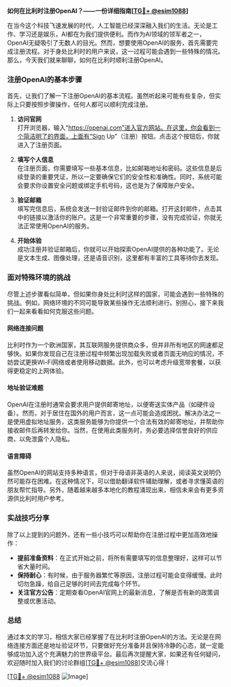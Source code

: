 **如何在比利时注册OpenAI？——一份详细指南[[TG💪+ @esim1088](https://t.me/s/esim1088)]**

在当今这个科技飞速发展的时代，人工智能已经深深融入我们的生活。无论是工作、学习还是娱乐，AI都在为我们提供便利。而作为AI领域的领军者之一，OpenAI无疑吸引了无数人的目光。然而，想要使用OpenAI的服务，首先需要完成注册流程。对于身处比利时的用户来说，这一过程可能会遇到一些特殊的情况。那么，今天我们就来聊聊，如何在比利时顺利注册OpenAI。

### 注册OpenAI的基本步骤

首先，让我们了解一下注册OpenAI的基本流程。虽然听起来可能有些复杂，但实际上只要按照步骤操作，任何人都可以顺利完成注册。

1. **访问官网**  
   打开浏览器，输入“https://openai.com”进入官方网站。在这里，你会看到一个简洁明了的界面，上面有“Sign Up”（注册）按钮。点击这个按钮后，你就进入了注册页面。

2. **填写个人信息**  
   在注册页面，你需要填写一些基本信息，比如邮箱地址和密码。这些信息是后续登录的重要凭证，所以一定要确保它们的安全性和准确性。同时，系统可能会要求你设置安全问题或绑定手机号码，这也是为了保障账户安全。

3. **验证邮箱**  
   填写完信息后，系统会发送一封验证邮件到你的邮箱。打开这封邮件，点击其中的链接以激活你的账户。这是一个非常重要的步骤，没有完成验证，你就无法正常使用OpenAI的服务。

4. **开始体验**  
   成功注册并验证邮箱后，你就可以开始探索OpenAI提供的各种功能了。无论是文本生成、图像处理，还是语音识别，这里都有丰富的工具等待你去发现。

### 面对特殊环境的挑战

尽管上述步骤看似简单，但如果你身处比利时这样的国家，可能会遇到一些特殊的挑战。例如，网络环境的不同可能导致某些操作无法顺利进行。别担心，接下来我们一起来看看如何克服这些问题。

#### 网络连接问题

比利时作为一个欧洲国家，其互联网服务提供商众多，但并非所有地区的网速都足够快。如果你发现自己在注册过程中频繁出现加载失败或者页面无响应的情况，不妨尝试更换Wi-Fi网络或者使用移动数据。此外，也可以考虑升级宽带套餐，以获得更稳定的上网体验。

#### 地址验证难题

OpenAI在注册时通常会要求用户提供邮寄地址，以便寄送实体产品（如硬件设备）。然而，对于居住在国外的用户而言，这一点可能会造成困扰。解决办法之一是使用虚拟地址服务，这类服务能够为你提供一个合法有效的邮寄地址，并帮助你接收邮件后再转发给你。当然，在使用此类服务时，务必要选择信誉良好的供应商，以免泄露个人隐私。

#### 语言障碍

虽然OpenAI的网站支持多种语言，但对于母语非英语的人来说，阅读英文说明仍然可能存在困难。在这种情况下，可以借助翻译软件辅助理解，或者寻求懂英语的朋友帮忙指导。另外，随着越来越多本地化的教程涌现出来，相信未来会有更多资源供比利时用户参考。

### 实战技巧分享

除了以上提到的问题外，还有一些小技巧可以帮助你在注册过程中更加高效地操作：

- **提前准备资料**：在正式开始之前，将所有需要填写的信息整理好，这样可以节省大量时间。
- **保持耐心**：有时候，由于服务器繁忙等原因，注册过程可能会变得缓慢。此时切勿急躁，给自己足够的时间去完成每个环节。
- **关注官方公告**：定期查看OpenAI官网上的最新消息，了解是否有新的政策调整或优惠活动。

### 总结

通过本文的学习，相信大家已经掌握了在比利时注册OpenAI的方法。无论是在网络连接方面还是地址验证环节，只要做好充分准备并且保持冷静的心态，就一定能够成功加入这个充满魅力的世界级平台。最后再次提醒大家，如果还有任何疑问，欢迎随时加入我们的讨论群组[[TG💪+ @esim1088](https://t.me/s/esim1088)]交流心得！

[[TG💪+ @esim1088](https://t.me/s/esim1088) ![Image](https://i.postimg.cc/4NQfJmqS/Snipaste-2025-05-13-00-14-12.png)]